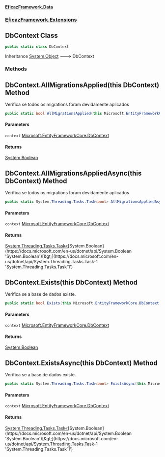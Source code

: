 #### [EficazFramework.Data](EficazFrameworkData.md 'EficazFramework Data')
### [EficazFramework.Extensions](EficazFrameworkData.md#EficazFramework.Extensions 'EficazFramework.Extensions')

## DbContext Class

```csharp
public static class DbContext
```

Inheritance [System.Object](https://docs.microsoft.com/en-us/dotnet/api/System.Object 'System.Object') &#129106; DbContext
### Methods

<a name='EficazFramework.Extensions.DbContext.AllMigrationsApplied(thisMicrosoft.EntityFrameworkCore.DbContext)'></a>

## DbContext.AllMigrationsApplied(this DbContext) Method

Verifica se todos os migrations foram devidamente aplicados

```csharp
public static bool AllMigrationsApplied(this Microsoft.EntityFrameworkCore.DbContext context);
```
#### Parameters

<a name='EficazFramework.Extensions.DbContext.AllMigrationsApplied(thisMicrosoft.EntityFrameworkCore.DbContext).context'></a>

`context` [Microsoft.EntityFrameworkCore.DbContext](https://docs.microsoft.com/en-us/dotnet/api/Microsoft.EntityFrameworkCore.DbContext 'Microsoft.EntityFrameworkCore.DbContext')

#### Returns
[System.Boolean](https://docs.microsoft.com/en-us/dotnet/api/System.Boolean 'System.Boolean')

<a name='EficazFramework.Extensions.DbContext.AllMigrationsAppliedAsync(thisMicrosoft.EntityFrameworkCore.DbContext)'></a>

## DbContext.AllMigrationsAppliedAsync(this DbContext) Method

Verifica se todos os migrations foram devidamente aplicados

```csharp
public static System.Threading.Tasks.Task<bool> AllMigrationsAppliedAsync(this Microsoft.EntityFrameworkCore.DbContext context);
```
#### Parameters

<a name='EficazFramework.Extensions.DbContext.AllMigrationsAppliedAsync(thisMicrosoft.EntityFrameworkCore.DbContext).context'></a>

`context` [Microsoft.EntityFrameworkCore.DbContext](https://docs.microsoft.com/en-us/dotnet/api/Microsoft.EntityFrameworkCore.DbContext 'Microsoft.EntityFrameworkCore.DbContext')

#### Returns
[System.Threading.Tasks.Task&lt;](https://docs.microsoft.com/en-us/dotnet/api/System.Threading.Tasks.Task-1 'System.Threading.Tasks.Task`1')[System.Boolean](https://docs.microsoft.com/en-us/dotnet/api/System.Boolean 'System.Boolean')[&gt;](https://docs.microsoft.com/en-us/dotnet/api/System.Threading.Tasks.Task-1 'System.Threading.Tasks.Task`1')

<a name='EficazFramework.Extensions.DbContext.Exists(thisMicrosoft.EntityFrameworkCore.DbContext)'></a>

## DbContext.Exists(this DbContext) Method

Verifica se a base de dados existe.

```csharp
public static bool Exists(this Microsoft.EntityFrameworkCore.DbContext context);
```
#### Parameters

<a name='EficazFramework.Extensions.DbContext.Exists(thisMicrosoft.EntityFrameworkCore.DbContext).context'></a>

`context` [Microsoft.EntityFrameworkCore.DbContext](https://docs.microsoft.com/en-us/dotnet/api/Microsoft.EntityFrameworkCore.DbContext 'Microsoft.EntityFrameworkCore.DbContext')

#### Returns
[System.Boolean](https://docs.microsoft.com/en-us/dotnet/api/System.Boolean 'System.Boolean')

<a name='EficazFramework.Extensions.DbContext.ExistsAsync(thisMicrosoft.EntityFrameworkCore.DbContext)'></a>

## DbContext.ExistsAsync(this DbContext) Method

Verifica se a base de dados existe.

```csharp
public static System.Threading.Tasks.Task<bool> ExistsAsync(this Microsoft.EntityFrameworkCore.DbContext context);
```
#### Parameters

<a name='EficazFramework.Extensions.DbContext.ExistsAsync(thisMicrosoft.EntityFrameworkCore.DbContext).context'></a>

`context` [Microsoft.EntityFrameworkCore.DbContext](https://docs.microsoft.com/en-us/dotnet/api/Microsoft.EntityFrameworkCore.DbContext 'Microsoft.EntityFrameworkCore.DbContext')

#### Returns
[System.Threading.Tasks.Task&lt;](https://docs.microsoft.com/en-us/dotnet/api/System.Threading.Tasks.Task-1 'System.Threading.Tasks.Task`1')[System.Boolean](https://docs.microsoft.com/en-us/dotnet/api/System.Boolean 'System.Boolean')[&gt;](https://docs.microsoft.com/en-us/dotnet/api/System.Threading.Tasks.Task-1 'System.Threading.Tasks.Task`1')